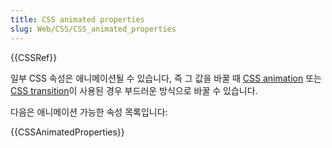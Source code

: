 ```yaml
---
title: CSS animated properties
slug: Web/CSS/CSS_animated_properties
---
```


{{CSSRef}}

일부 CSS 속성은 애니메이션될 수 있습니다, 즉 그 값을 바꿀 때 [CSS animation](/ko/docs/Web/CSS/CSS_Animations) 또는 [CSS transition](/ko/docs/Web/CSS/CSS_Transitions)이 사용된 경우 부드러운 방식으로 바꿀 수 있습니다.

다음은 애니메이션 가능한 속성 목록입니다:

{{CSSAnimatedProperties}}
